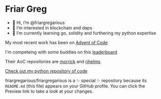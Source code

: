 # Friar Greg

- 👋 Hi, I’m @friargregarious
- 👀 I’m interested in blockchain and daps
- 🌱 I’m currently learning go, solidity and furthering my python expertise

My most recent work has been on [Advent of Code](http://adventofcode.com/)

I'm competeing with some buddies on this [leaderboard](https://adventofcode.com/2022/leaderboard/private/view/2588518?order=local_score)

Their AoC repositories are [morrick](https://github.com/morrick/Advent-of-code) and [rjhelms](https://github.com/rjhelms/AoC2022).

[Check out my python repository of code](https://github.com/friargregarious/adventofcode)

friargregarious/friargregarious is a ✨ special ✨ repository because its `README.md` (this file) appears on your GitHub profile.
You can click the Preview link to take a look at your changes.
